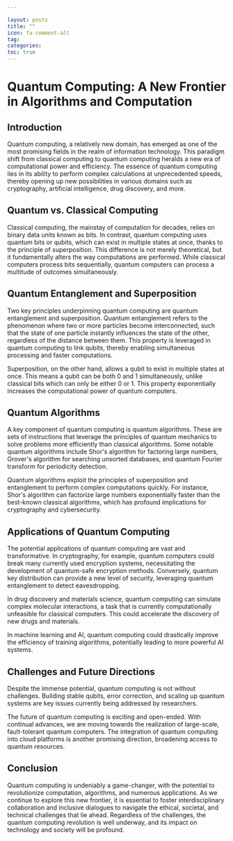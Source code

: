 ```yaml
---

layout: posts
title: ""
icon: fa-comment-alt
tag: 
categories: 
toc: true
---
```



# Quantum Computing: A New Frontier in Algorithms and Computation

## Introduction

Quantum computing, a relatively new domain, has emerged as one of the most promising fields in the realm of information technology. This paradigm shift from classical computing to quantum computing heralds a new era of computational power and efficiency. The essence of quantum computing lies in its ability to perform complex calculations at unprecedented speeds, thereby opening up new possibilities in various domains such as cryptography, artificial intelligence, drug discovery, and more.

## Quantum vs. Classical Computing

Classical computing, the mainstay of computation for decades, relies on binary data units known as bits. In contrast, quantum computing uses quantum bits or qubits, which can exist in multiple states at once, thanks to the principle of superposition. This difference is not merely theoretical, but it fundamentally alters the way computations are performed. While classical computers process bits sequentially, quantum computers can process a multitude of outcomes simultaneously.

## Quantum Entanglement and Superposition

Two key principles underpinning quantum computing are quantum entanglement and superposition. Quantum entanglement refers to the phenomenon where two or more particles become interconnected, such that the state of one particle instantly influences the state of the other, regardless of the distance between them. This property is leveraged in quantum computing to link qubits, thereby enabling simultaneous processing and faster computations.

Superposition, on the other hand, allows a qubit to exist in multiple states at once. This means a qubit can be both 0 and 1 simultaneously, unlike classical bits which can only be either 0 or 1. This property exponentially increases the computational power of quantum computers.

## Quantum Algorithms

A key component of quantum computing is quantum algorithms. These are sets of instructions that leverage the principles of quantum mechanics to solve problems more efficiently than classical algorithms. Some notable quantum algorithms include Shor's algorithm for factoring large numbers, Grover's algorithm for searching unsorted databases, and quantum Fourier transform for periodicity detection.

Quantum algorithms exploit the principles of superposition and entanglement to perform complex computations quickly. For instance, Shor's algorithm can factorize large numbers exponentially faster than the best-known classical algorithms, which has profound implications for cryptography and cybersecurity.

## Applications of Quantum Computing

The potential applications of quantum computing are vast and transformative. In cryptography, for example, quantum computers could break many currently used encryption systems, necessitating the development of quantum-safe encryption methods. Conversely, quantum key distribution can provide a new level of security, leveraging quantum entanglement to detect eavesdropping.

In drug discovery and materials science, quantum computing can simulate complex molecular interactions, a task that is currently computationally unfeasible for classical computers. This could accelerate the discovery of new drugs and materials.

In machine learning and AI, quantum computing could drastically improve the efficiency of training algorithms, potentially leading to more powerful AI systems.

## Challenges and Future Directions

Despite the immense potential, quantum computing is not without challenges. Building stable qubits, error correction, and scaling up quantum systems are key issues currently being addressed by researchers.

The future of quantum computing is exciting and open-ended. With continual advances, we are moving towards the realization of large-scale, fault-tolerant quantum computers. The integration of quantum computing into cloud platforms is another promising direction, broadening access to quantum resources.

## Conclusion

Quantum computing is undeniably a game-changer, with the potential to revolutionize computation, algorithms, and numerous applications. As we continue to explore this new frontier, it is essential to foster interdisciplinary collaboration and inclusive dialogues to navigate the ethical, societal, and technical challenges that lie ahead. Regardless of the challenges, the quantum computing revolution is well underway, and its impact on technology and society will be profound.